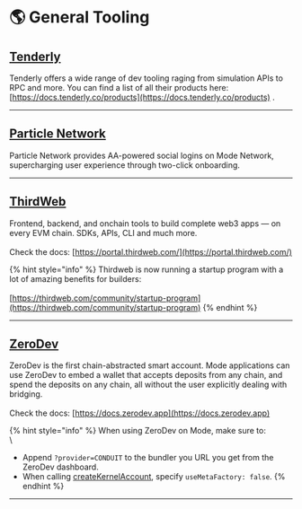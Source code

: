 # 🌎 General Tooling

## [Tenderly](https://tenderly.co/)&#x20;

Tenderly offers a wide range of dev tooling raging from simulation APIs to RPC and more. You can find a list of all their products here: [https://docs.tenderly.co/products](https://docs.tenderly.co/products) .

***

## [Particle Network](https://particle.network/)

Particle Network provides AA-powered social logins on Mode Network, supercharging user experience through two-click onboarding.

***

## [ThirdWeb](https://thirdweb.com/)

Frontend, backend, and onchain tools to build complete web3 apps — on every EVM chain. SDKs, APIs, CLI and much more. \
\
Check the docs: [https://portal.thirdweb.com/](https://portal.thirdweb.com/)

{% hint style="info" %}
Thirdweb is now running a startup program with a lot of amazing benefits for builders:\
\
[https://thirdweb.com/community/startup-program](https://thirdweb.com/community/startup-program)
{% endhint %}

***

## [ZeroDev](https://docs.zerodev.app/)

ZeroDev is the first chain-abstracted smart account.  Mode applications can use ZeroDev to embed a wallet that accepts deposits from any chain, and spend the deposits on any chain, all without the user explicitly dealing with bridging. \
\
Check the docs: [https://docs.zerodev.app](https://docs.zerodev.app)

{% hint style="info" %}
When using ZeroDev on Mode, make sure to:\
\
- Append `?provider=CONDUIT` to the bundler you URL you get from the ZeroDev dashboard.
- When calling [createKernelAccount](https://docs.zerodev.app/sdk/core-api/create-account#create-a-kernel-account), specify `useMetaFactory: false`.
{% endhint %}

***

